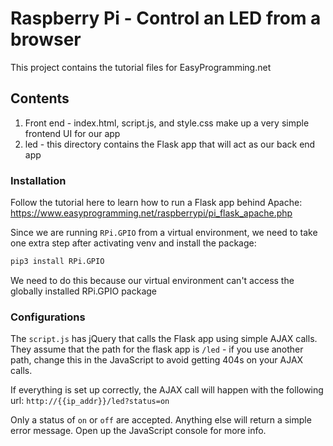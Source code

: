 # Raspberry Pi - Control an LED from a browser

This project contains the tutorial files for EasyProgramming.net

## Contents

1. Front end - index.html, script.js, and style.css make up a very simple frontend UI for our app
2. led - this directory contains the Flask app that will act as our back end app

### Installation 

Follow the tutorial here to learn how to run a Flask app behind Apache: https://www.easyprogramming.net/raspberrypi/pi_flask_apache.php

Since we are running `RPi.GPIO` from a virtual environment, we need to take one extra step after activating venv and install the package:

```bash
pip3 install RPi.GPIO
```

We need to do this because our virtual environment can't access the globally installed RPi.GPIO package

### Configurations

The `script.js` has jQuery that calls the Flask app using simple AJAX calls. They assume that the path for the flask app is `/led` - 
if you use another path, change this in the JavaScript to avoid getting 404s on your AJAX calls. 

If everything is set up correctly, the AJAX call will happen with the following url: `http://{{ip_addr}}/led?status=on`

Only a status of `on` or `off` are accepted. Anything else will return a simple error message. Open up the JavaScript console for more info.  